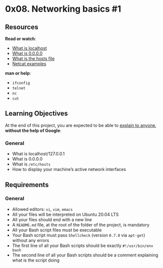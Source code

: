 <h1 class="gap">0x08. Networking basics #1</h1>
<h2>Resources</h2>

<p><strong>Read or watch</strong>:</p>

<ul>
<li><a href="/rltoken/7SedZ8ILSQulYf7xzSbraQ" title="What is localhost" target="_blank">What is localhost</a> </li>
<li><a href="/rltoken/n5IFAt_OWGJtGW33t7Jfag" title="What is 0.0.0.0" target="_blank">What is 0.0.0.0</a> </li>
<li><a href="/rltoken/21l3Uqizr3LpA1ZGrYPg3g" title="What is the hosts file" target="_blank">What is the hosts file</a> </li>
<li><a href="/rltoken/uMleIIzkRoR2w8EkwItSEg" title="Netcat examples" target="_blank">Netcat examples</a> </li>
</ul>

<p><strong>man or help</strong>:</p>

<ul>
<li><code>ifconfig</code></li>
<li><code>telnet</code></li>
<li><code>nc</code></li>
<li><code>cut</code></li>
</ul>

<h2>Learning Objectives</h2>

<p>At the end of this project, you are expected to be able to <a href="/rltoken/BxPpO9moponw8J8TjKpRlg" title="explain to anyone" target="_blank">explain to anyone</a>, <strong>without the help of Google</strong>:</p>

<h3>General</h3>

<ul>
<li>What is localhost/127.0.0.1</li>
<li>What is 0.0.0.0</li>
<li>What is <code>/etc/hosts</code></li>
<li>How to display your machine&rsquo;s active network interfaces</li>
</ul>

<h2>Requirements</h2>

<h3>General</h3>

<ul>
<li>Allowed editors: <code>vi</code>, <code>vim</code>, <code>emacs</code></li>
<li>All your files will be interpreted on Ubuntu 20.04 LTS</li>
<li>All your files should end with a new line</li>
<li>A <code>README.md</code> file, at the root of the folder of the project, is mandatory</li>
<li>All your Bash script files must be executable</li>
<li>Your Bash script must pass <code>Shellcheck</code> (version <code>0.7.0</code> via <code>apt-get</code>) without any errors</li>
<li>The first line of all your Bash scripts should be exactly <code>#!/usr/bin/env bash</code></li>
<li>The second line of all your Bash scripts should be a comment explaining what is the script doing</li>
</ul>

</div>